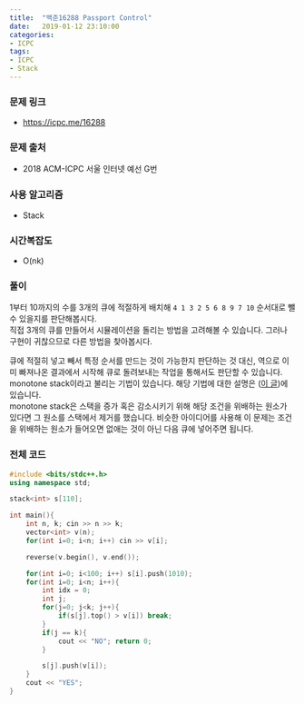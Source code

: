 ```yaml
---
title:  "백준16288 Passport Control"
date:   2019-01-12 23:10:00
categories:
- ICPC
tags:
- ICPC
- Stack
---
```


### 문제 링크
* https://icpc.me/16288

### 문제 출처
* 2018 ACM-ICPC 서울 인터넷 예선 G번

### 사용 알고리즘
* Stack

### 시간복잡도
* O(nk)

### 풀이
1부터 10까지의 수를 3개의 큐에 적절하게 배치해 `4 1 3 2 5 6 8 9 7 10` 순서대로 뺄 수 있을지를 판단해봅시다.<br>
직접 3개의 큐를 만들어서 시뮬레이션을 돌리는 방법을 고려해볼 수 있습니다. 그러나 구현이 귀찮으므로 다른 방법을 찾아봅시다.

큐에 적절히 넣고 빼서 특정 순서를 만드는 것이 가능한지 판단하는 것 대신, 역으로 이미 빠져나온 결과에서 시작해 큐로 돌려보내는 작업을 통해서도 판단할 수 있습니다.<br>
monotone stack이라고 불리는 기법이 있습니다. 해당 기법에 대한 설명은 (<a href = "https://justicehui.github.io/medium-algorithm/2019/01/01/monotoneStack/">이 글</a>)에 있습니다.<br>
monotone stack은 스택을 증가 혹은 감소시키기 위해 해당 조건을 위배하는 원소가 있다면 그 원소를 스택에서 제거를 했습니다. 비슷한 아이디어를 사용해 이 문제는 조건을 위배하는 원소가 들어오면 없애는 것이 아닌 다음 큐에 넣어주면 됩니다.

### 전체 코드
```cpp
#include <bits/stdc++.h>
using namespace std;

stack<int> s[110];

int main(){
	int n, k; cin >> n >> k;
	vector<int> v(n);
	for(int i=0; i<n; i++) cin >> v[i];

	reverse(v.begin(), v.end());

	for(int i=0; i<100; i++) s[i].push(1010);
	for(int i=0; i<n; i++){
		int idx = 0;
		int j;
		for(j=0; j<k; j++){
			if(s[j].top() > v[i]) break;
		}
		if(j == k){
			cout << "NO"; return 0;
		}

		s[j].push(v[i]);
	}
	cout << "YES";
}
```
